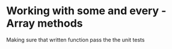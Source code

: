 # Working with some and every - Array methods

Making sure that written function pass the the unit tests
